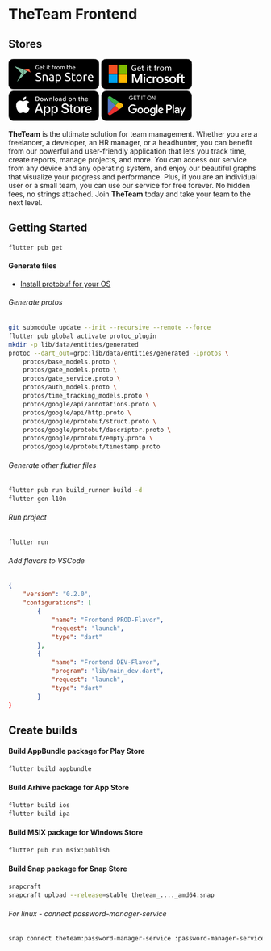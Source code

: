 # TheTeam Frontend

## Stores

[![Snap Store](docs/snap_store.png)](https://snapcraft.io/theteam)
[![Microsoft Store](docs/microsoft_store.png)](https://www.microsoft.com/store/apps/9PHQZF2D9ZSW)
[![App Store](docs/app_store.png)](https://itunes.apple.com/app/id1639115836)
[![Google Play](docs/google_play.png)](https://play.google.com/store/apps/details?id=run.theteam.app)

**TheTeam** is the ultimate solution for team management. Whether you are a freelancer, a developer, an HR manager, or a headhunter, you can benefit from our powerful and user-friendly application that lets you track time, create reports, manage projects, and more. You can access our service from any device and any operating system, and enjoy our beautiful graphs that visualize your progress and performance. Plus, if you are an individual user or a small team, you can use our service for free forever. No hidden fees, no strings attached. Join **TheTeam** today and take your team to the next level.

## Getting Started

```bash
flutter pub get
```

#### Generate files

* [Install protobuf for your OS](https://github.com/protocolbuffers/protobuf/releases)

###### Generate protos

```bash
git submodule update --init --recursive --remote --force 
flutter pub global activate protoc_plugin
mkdir -p lib/data/entities/generated
protoc --dart_out=grpc:lib/data/entities/generated -Iprotos \
    protos/base_models.proto \
    protos/gate_models.proto \
    protos/gate_service.proto \
    protos/auth_models.proto \
    protos/time_tracking_models.proto \
    protos/google/api/annotations.proto \
    protos/google/api/http.proto \
    protos/google/protobuf/struct.proto \
    protos/google/protobuf/descriptor.proto \
    protos/google/protobuf/empty.proto \
    protos/google/protobuf/timestamp.proto
```

###### Generate other flutter files

```bash
flutter pub run build_runner build -d
flutter gen-l10n
```

###### Run project

```bash
flutter run
```

###### Add flavors to VSCode

```json
{
    "version": "0.2.0",
    "configurations": [
        {
            "name": "Frontend PROD-Flavor",
            "request": "launch",
            "type": "dart"
        },
        {
            "name": "Frontend DEV-Flavor",
            "program": "lib/main_dev.dart",
            "request": "launch",
            "type": "dart"
        }
}
```

## Create builds

#### Build AppBundle package for Play Store

```bash
flutter build appbundle
```

#### Build Arhive package for App Store

```bash
flutter build ios
flutter build ipa
```

#### Build MSIX package for Windows Store

```bash
flutter pub run msix:publish
```

#### Build Snap package for Snap Store

```bash
snapcraft
snapcraft upload --release=stable theteam_...._amd64.snap
```

###### For linux - connect password-manager-service

```bash
snap connect theteam:password-manager-service :password-manager-service
```
